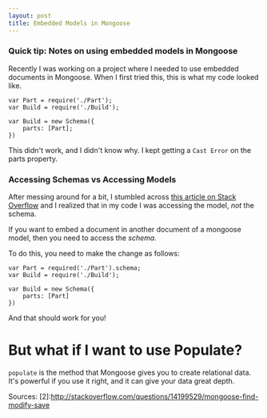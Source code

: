```yaml
---
layout: post
title: Embedded Models in Mongoose
---
```


### Quick tip: Notes on using embedded models in Mongoose 

Recently I was working on a project where I needed to use embedded documents in Mongoose.
When I first tried this, this is what my code looked like. 

````
var Part = require('./Part'); 
var Build = require('./Build'); 

var Build = new Schema({
	parts: [Part]; 
})
````
This didn't work, and I didn't know why. I kept getting a `Cast Error` on the parts property. 

### Accessing Schemas vs Accessing Models 
After messing around for a bit, I stumbled across [this article on Stack Overflow][1] and I realized that in my code I 
was accessing the model, _not_ the schema. 

[1]:http://stackoverflow.com/questions/32752897/adding-child-document-to-existing-mongodb-document

If you want to embed a document in another document of a mongoose model, then you need to access the _schema_. 

To do this, you need to make the change as follows: 

````
var Part = required('./Part').schema; 
var Build = require('./Build'); 

var Build = new Schema({
	parts: [Part]
})
````

And that should work for you!


# But what if I want to use Populate? 

`populate` is the method that Mongoose gives you to create relational data. It's powerful if you use it right, and it can give your data great depth.



Sources: 
[2]:http://stackoverflow.com/questions/14199529/mongoose-find-modify-save

